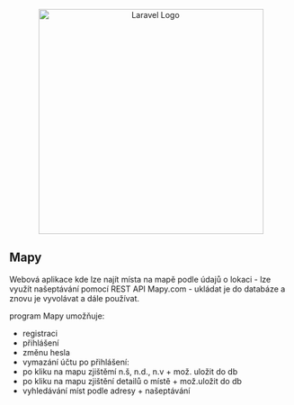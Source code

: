 <p align="center"><a href="https://laravel.com" target="_blank"><img src="https://drive.google.com/file/d/1QvwkUjBLtvYhC327LYKrLW74rCloUYRe/view?usp=sharing" width="400" alt="Laravel Logo"></a></p>

## Mapy

Webová aplikace kde lze najít místa na mapě podle údajů o lokaci - lze využít našeptávání pomocí REST API Mapy.com - ukládat je do databáze a znovu je vyvolávat a dále používat.

program Mapy umožňuje:
- registraci
- přihlášení
- změnu hesla
- vymazání účtu
po přihlášení:
- po kliku na mapu zjištěmí n.š, n.d., n.v + mož. uložit do db
- po kliku na mapu zjištění detailů o místě + mož.uložit do db
- vyhledávání míst podle adresy + našeptávání
